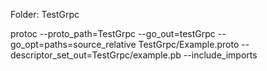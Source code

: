 Folder: TestGrpc

protoc --proto_path=TestGrpc --go_out=testGrpc --go_opt=paths=source_relative TestGrpc/Example.proto --descriptor_set_out=TestGrpc/example.pb --include_imports
